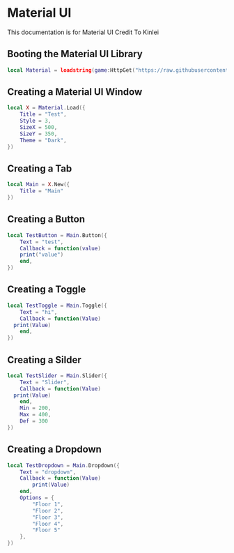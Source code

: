 # Material UI
This documentation is for Material UI Credit To Kinlei

## Booting the Material UI Library
```lua
local Material = loadstring(game:HttpGet("https://raw.githubusercontent.com/RileyBeeRBLX4/UI-Library/refs/heads/main/Material%20UI/Module.lua"))()
```




## Creating a Material UI Window
```lua
local X = Material.Load({
	Title = "Test",
	Style = 3,
	SizeX = 500,
	SizeY = 350,
	Theme = "Dark",
})
```

## Creating a Tab
```lua
local Main = X.New({
    Title = "Main"
})
```

## Creating a Button
```lua
local TestButton = Main.Button({
    Text = "test",
    Callback = function(value)
    print("value")
    end,
})
```

## Creating a Toggle
```lua
local TestToggle = Main.Toggle({
	Text = "hi",
	Callback = function(Value)
  print(Value)
	end,
})
```

## Creating a Silder
```lua
local TestSlider = Main.Slider({
	Text = "Slider",
	Callback = function(Value)
  print(Value)
	end,
	Min = 200,
	Max = 400,
	Def = 300
})
```

## Creating a Dropdown
```lua
local TestDropdown = Main.Dropdown({
	Text = "dropdown",
	Callback = function(Value)
		print(Value)
	end,
	Options = {
		"Floor 1",
		"Floor 2",
		"Floor 3",
		"Floor 4",
		"Floor 5"
	},
})
```
